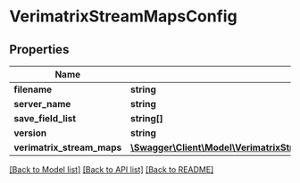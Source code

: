 # VerimatrixStreamMapsConfig

## Properties
Name | Type | Description | Notes
------------ | ------------- | ------------- | -------------
**filename** | **string** |  | 
**server_name** | **string** |  | 
**save_field_list** | **string[]** |  | [optional] 
**version** | **string** |  | 
**verimatrix_stream_maps** | [**\Swagger\Client\Model\VerimatrixStreamMapsConfigVerimatrixStreamMapConfig[]**](VerimatrixStreamMapsConfigVerimatrixStreamMapConfig.md) |  | 

[[Back to Model list]](../README.md#documentation-for-models) [[Back to API list]](../README.md#documentation-for-api-endpoints) [[Back to README]](../README.md)


